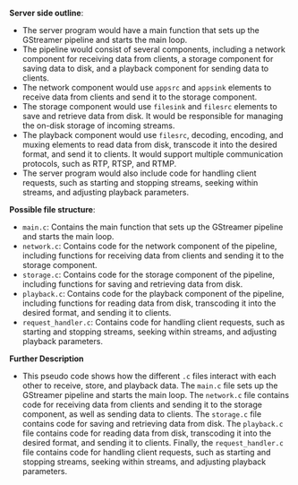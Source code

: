 **Server side outline**:

*   The server program would have a main function that sets up the GStreamer pipeline and starts the main loop.
*   The pipeline would consist of several components, including a network component for receiving data from clients, a storage component for saving data to disk, and a playback component for sending data to clients.
*   The network component would use `appsrc` and `appsink` elements to receive data from clients and send it to the storage component.
*   The storage component would use `filesink` and `filesrc` elements to save and retrieve data from disk. It would be responsible for managing the on-disk storage of incoming streams.
*   The playback component would use `filesrc`, decoding, encoding, and muxing elements to read data from disk, transcode it into the desired format, and send it to clients. It would support multiple communication protocols, such as RTP, RTSP, and RTMP.
*   The server program would also include code for handling client requests, such as starting and stopping streams, seeking within streams, and adjusting playback parameters.

**Possible file structure**:

*   `main.c`: Contains the main function that sets up the GStreamer pipeline and starts the main loop.
*   `network.c`: Contains code for the network component of the pipeline, including functions for receiving data from clients and sending it to the storage component.
*   `storage.c`: Contains code for the storage component of the pipeline, including functions for saving and retrieving data from disk.
*   `playback.c`: Contains code for the playback component of the pipeline, including functions for reading data from disk, transcoding it into the desired format, and sending it to clients.
*   `request_handler.c`: Contains code for handling client requests, such as starting and stopping streams, seeking within streams, and adjusting playback parameters.

**Further Description**

* This pseudo code shows how the different `.c` files interact with each other to receive, store, and playback data. The `main.c` file sets up the GStreamer pipeline and starts the main loop. The `network.c` file contains code for receiving data from clients and sending it to the storage component, as well as sending data to clients. The `storage.c` file contains code for saving and retrieving data from disk. The `playback.c` file contains code for reading data from disk, transcoding it into the desired format, and sending it to clients. Finally, the `request_handler.c` file contains code for handling client requests, such as starting and stopping streams, seeking within streams, and adjusting playback parameters.
